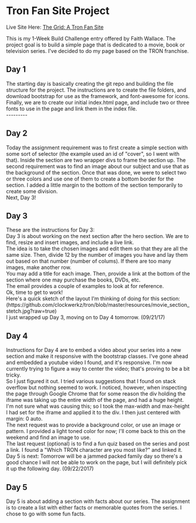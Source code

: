 
<h1>Tron Fan Site Project</h1>

Live Site Here: <a href="https://clockwerkz.github.io/tron/">The Grid: A Tron Fan Site</a>

This is my 1-Week Build Challenge entry offered by Faith Wallace. The project goal is to build a simple page
that is dedicated to a movie, book or television series. I've decided to do my page based on the TRON franchise.<br>

<h2>Day 1</h2>
The starting day is basically creating the git repo and building the file structure for the project. The instructions are to create
the file folders, and download bootstrap for use as the framework, and font-awesome for icons. Finally, we are to create our initial
index.html page, and include two or three fonts to use in the page and link them in the index file.<br>
---------<br>

<h2>Day 2</h2>
Today the assignment requirement was to first create a simple section with some sort of selector (the example used an id of "cover", so I went with that). Inside the section are two wrapper divs to frame the section up. The second requirement was to find an image about our subject and use that as the background of the section. Once that was done, we were to select two or three colors and use one of them to create a bottom border for the section. I added a little margin to the bottom of the section temporarily to create some division.<br>
Next, Day 3!

<h2>Day 3</h2>
These are the instructions for Day 3:<br>
Day 3 is about working on the next section after the hero section. We are to find, resize and insert images, and include a live link. <br>
The idea is to take the chosen images and edit them so that they are all the same size. Then, divide 12 by the number of images you have and lay them out based on that number (number of colums). If there are too many images, make another row. <br>
You may add a title for each image. Then, provide a link at the bottom of the section where one may purchase the books, DVDs, etc. <br>
The email provides a couple of examples to look at for reference. <br>
Ok, time to get to work!<br>
Here's a quick sketch of the layout I'm thinking of doing for this section:<br>
(https://github.com/clockwerkz/tron/blob/master/resources/movie_section_stetch.jpg?raw=true)<br>
I just wrapped up Day 3, moving on to Day 4 tomorrow. (09/21/17)

<h2>Day 4</h2>
Instructions for Day 4 are to embed a video about your series into a new section and make it responsive with the bootstrap classes. I've gone ahead and embedded a youtube video I found, and it's responsive. I'm now currently trying to figure a way to center the video; that's proving to be a bit tricky.<br>
So I just figured it out. I tried various suggestions that I found on stack overflow but nothing seemed to work. I noticed, however, when inspecting the page through Google Chrome that for some reason the div holding the iframe was taking up the entire width of the page, and had a huge height. I'm not sure what was causing this; so I took the max-width and max-height I had set for the iframe and applied it to the div. I then just centered with margin: 0 auto.<br>
The next request was to provide a background color, or use an image or pattern. I provided a light toned color for now; I'll come back to this on the weekend and find an image to use.<br>
The last request (optional) is to find a fun quiz based on the series and post a link. I found a "Which TRON character are you most like?" and linked it. <br>
Day 5 is next: Tomorrow will be a jammed packed family day so there's a good chance I will not be able to work on the page, but I will definitely pick it up the following day. (09/22/2017)

<h2>Day 5</h2>
Day 5 is about adding a section with facts about our series. The assignment is to create a list with either facts or memorable quotes from the series. I chose to go with some fun facts. 
